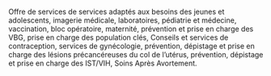 Offre de services de services adaptés aux besoins des jeunes et adolescents, imagerie médicale, laboratoires, pédiatrie et médecine, vaccination, bloc opératoire, maternité, prévention et prise en charge des VBG, prise en charge des population clés, Conseils et services de contraception, services de gynécologie, prévention, dépistage et prise en charge des lésions précancéreuses du col de l’utérus, prévention, dépistage et prise en charge des IST/VIH, Soins Après Avortement.